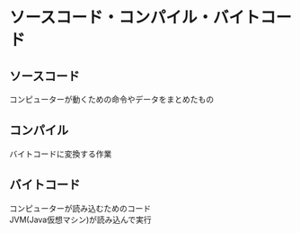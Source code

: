 # ソースコード・コンパイル・バイトコード

## ソースコード
コンピューターが動くための命令やデータをまとめたもの<br>

## コンパイル
バイトコードに変換する作業<br>

## バイトコード
コンピューターが読み込むためのコード<br>
JVM(Java仮想マシン)が読み込んで実行<br>
